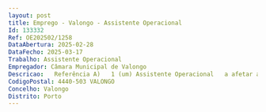 ```yaml
--- 
layout: post
title: Emprego - Valongo - Assistente Operacional
Id: 133332
Ref: OE202502/1258
DataAbertura: 2025-02-28
DataFecho: 2025-03-17
Trabalho: Assistente Operacional
Empregador: Câmara Municipal de Valongo
Descricao:   Referência A)   1 (um) Assistente Operacional   a afetar ao Gabinete de Medicina Veterinária  exercício de funções previstas na carreira de carreira de Assistente Operacional, conforme descrição no Anexo à Lei n.º 35 2014, de 20 de junho nomeadamente nas seguintes atividades  proceder à recolha de animais  cuidar das instalações e dos animais ali internados  fazer parte das brigadas de desinfeção e desinfestação  auxiliar o encarregado do canil.  Referência B)   1 (um) Assistente Operacional   a afetar à Unidade de Armazém e Gestão de Stocks  do Departamento de Gestão Financeira e Fundos Comunitários  exercício de funções previstas na carreira de carreira de Assistente Operacional, conforme descrição no Anexo à Lei n.º 35 2014, de 20 de junho nomeadamente nas seguintes atividades  receber, armazenar e fornecer contra requisição matérias primas, ferramentas, acessórios e materiais diversos  escriturar as entradas e saídas dos materiais em fichas próprias  determinar os saldos e registar e enviar aos serviços competentes toda a documentação necessária à contabilização subsequentes  zelar pelas boas condições de armazenagem dos materiais e arruma los e retira los para fornecimento  auxiliar a execução de cargas e descargas  realizar tarefas de arrumação e distribuição e executar outras tarefas simples, não especificadas, de carácter manual e exigindo principalmente esforço físico e conhecimentos práticos.
CodigoPostal: 4440-503 VALONGO
Concelho: Valongo
Distrito: Porto
--- 
```

